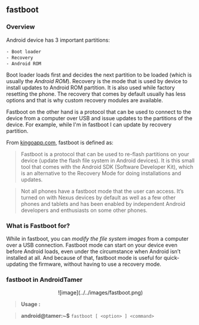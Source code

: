 ## fastboot

### Overview

Android device has 3 important partitions:

	- Boot loader
	- Recovery
	- Android ROM 

Boot loader loads first and decides the next partition to be loaded (which is usually the *Android ROM*). Recovery is the mode that is used by device to install updates to Android ROM partition. It is also used while factory resetting the phone. The recovery that comes by default usually has less options and that is why custom recovery modules are available.

Fastboot on the other hand is a protocol that can be used to connect to the device from a computer over USB and issue updates to the partitions of the device. For example, while I'm in fastboot I can update by recovery partition.

From [kingoapp.com](http://www.kingoapp.com/help/fastboot-mode.htm), fastboot is defined as:

> Fastboot is a protocol that can be used to re-flash partitions on your device (update the flash file system in Android devices). It is this small tool that comes with the Android SDK (Software Developer Kit), which is an alternative to the Recovery Mode for doing installations and updates.

> Not all phones have a fastboot mode that the user can access. It’s turned on with Nexus devices by default as well as a few other phones and tablets and has been enabled by independent Android developers and enthusiasts on some other phones.

### What is Fastboot for?

While in fastboot, you can *modify the file system images* from a computer over a USB connection. Fastboot mode can start on your device even before Android loads, even under the circumstance when Android isn’t installed at all. And because of that, fastboot mode is useful for quick-updating the firmware, without having to use a recovery mode.

### fastboot in AndroidTamer

<center>
![image](../../images/fastboot.png)
</center>

> **Usage :** 

> **android@tamer:~$** `fastboot [ <option> ] <command>`